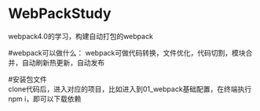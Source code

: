 # WebPackStudy  
webpack4.0的学习，构建自动打包的webpack  

#webpack可以做什么： 
webpack可做代码转换，文件优化，代码切割，模块合并，自动刷新热更新，自动发布  

#安装包文件  
clone代码后，进入对应的项目，比如进入到01_webpack基础配置，在终端执行npm i，即可以下载依赖  



